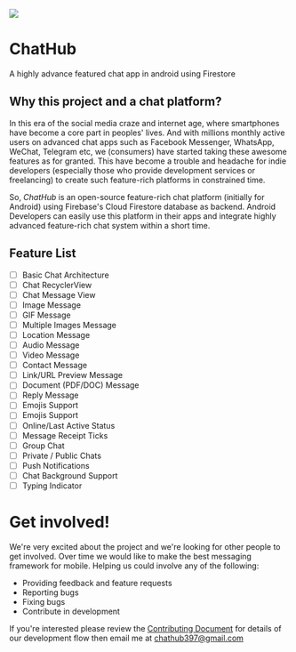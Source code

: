 ![](https://raw.githubusercontent.com/wajahatkarim3/ChatHub/master/ChatHub_Logo.jpg)

# ChatHub
A highly advance featured chat app in android using Firestore

## Why this project and a chat platform?
In this era of the social media craze and internet age, where smartphones have become a core part in peoples' lives. And with millions monthly active users on advanced chat apps such as Facebook Messenger, WhatsApp, WeChat, Telegram etc, we (consumers) have started taking these awesome features as for granted. This have become a trouble and headache for indie developers (especially those who provide development services or freelancing) to create such feature-rich platforms in constrained time.

So, *ChatHub* is an open-source feature-rich chat platform (initially for Android) using Firebase's Cloud Firestore database as backend. Android Developers can easily use this platform in their apps and integrate highly advanced feature-rich chat system within a short time. 

## Feature List

- [ ] Basic Chat Architecture
- [ ] Chat RecyclerView
- [ ] Chat Message View
- [ ] Image Message
- [ ] GIF Message
- [ ] Multiple Images Message
- [ ] Location Message
- [ ] Audio Message
- [ ] Video Message
- [ ] Contact Message
- [ ] Link/URL Preview Message
- [ ] Document (PDF/DOC) Message
- [ ] Reply Message
- [ ] Emojis Support
- [ ] Emojis Support
- [ ] Online/Last Active Status
- [ ] Message Receipt Ticks
- [ ] Group Chat
- [ ] Private / Public Chats
- [ ] Push Notifications
- [ ] Chat Background Support
- [ ] Typing Indicator

# Get involved!

We're very excited about the project and we're looking for other people to get involved. Over time we would like to make the best messaging framework for mobile. Helping us could involve any of the following:

* Providing feedback and feature requests
* Reporting bugs
* Fixing bugs
* Contribute in development

If you're interested please review the [Contributing Document](https://github.com/wajahatkarim3/ChatHub/blob/master/Contributions.md) for details of our development flow then email me at chathub397@gmail.com
